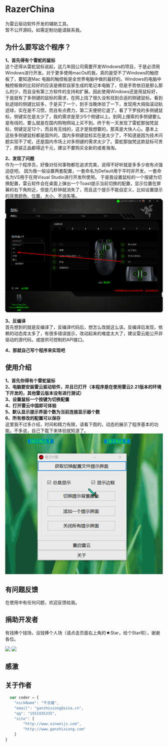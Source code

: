 # RazerChina
为雷云驱动软件开发的辅助工具。  
暂不公开源码，如需定制功能请联系我。

## 为什么要写这个程序？
**1、首先得有个雷蛇的鼠标**  
这个还得从雷蛇鼠标说起，这几年因公司需要开发Windows的项目，于是必须用Windows进行开发。对于更多使用macOs的我，真的是受不了Windows的触控板了，要知道Mac 电脑的触控板是全世界电脑中做的最好的。Windows的电脑中触控板做的比较好的应该是微软自家生成的笔记本电脑了，但是手势依旧是那么那么的少，而且没有第三方软件的支持和扩展。因此使用Windows还是用鼠标好，于是就有了多侧键的鼠标的需求，在网上找了很久没有找到合适的侧键鼠标。看到轨迹球的侧键比较多，于是买了一个，到手当晚体验了一下，发现用大拇指滚动轨迹球，实在是不习惯，而且有点费力，第二天便把它退了。看了下罗技的多侧键鼠标，侧键实在是太少了，我的需求是至少5个侧键以上。到网上搜索的多侧键要么是有线的，要么就是在国内购物网站上买不到。终于有一天发现了雷蛇那伽梵鼠标，侧键足足12个，而且有无线的，这才是我想要的，那真是大快人心。基本上这些多侧键鼠标都是国外的，国内多侧键鼠标实在是太少了，不知道是因为技术问题实现不了呢，还是国内市场上对多侧键的需求太少了。雷蛇那伽梵这款鼠标可贵了，原装正品都得近千元，建议不要购买全新的或者海淘。

**2、发现了问题**  
作为一个程序员，好像对任何事物都在追求完美，说得不好听就是多多少收有点强迫症吧。
因为我一般设置两套配置，一套命名为Default用于平时非开发，一套命名为VS用于在用Visual Studio进行开发所使用。
于是我设置鼠标的一个按键为切换配置，雷云软件会在桌面上弹出一个Toast提示当前切换的配置，显示位置在屏幕的右下角附近，但是几秒钟就消失了，而且这个提示不能自定义，比如设置提示的背景颜色、位置、大小、不消失等。  
![](https://github.com/GanZhiXiong/RazerChina/blob/master/Images/1.png)  

**3、反编译**  
首先想到的就是反编译了，反编译代码后，想怎么改就这么该。反编译后发现，依赖的动态库太多了，有很多错误提示，改动起来的难度太大了，建议雷云能公开非驱动的源代码，或提供可控制的API接口。  

**4、那就自己写个程序来实现吧**  

## 使用介绍
**1、首先你得有个雷蛇鼠标**  
**2、电脑要安装雷云驱动软件，并且已打开（本程序是在使用雷云2.21版本的环境下开发的，其他雷云版本没有进行测试）**  
**3、设置鼠标一个按键为切换配置**  
**4、打开雷云中国即可体验**    
**5、默认显示提示界面个数为当前连接显示器个数**    
**6、所有修改的配置可以保存**    
这里我不过多介绍，时间和精力有限，请看下图的，动态的展示了程序基本的功能。不多说，自己下载下来体验就知道了。    
![](https://github.com/GanZhiXiong/RazerChina/blob/master/Images/RazerSynapse.gif)  



## 有问题反馈
在使用中有任何问题，欢迎反馈给我。

## 捐助开发者
有钱捧个钱场，没钱捧个人场（请点击页面右上角的★Star，给个Star呗），谢谢各位。

![](https://github.com/GanZhiXiong/ZXLPR/blob/master/Images/alipay_qrcode.png)
![](https://github.com/GanZhiXiong/ZXLPR/blob/master/Images/weixinpay_qrcode.png)

<!--
<div style="text-align:center;">
    <div style="display:inline-block<p></p>;"><img src="https://github.com/GanZhiXiong/ZhiXiongYouDaoNoteInstallationPackage/blob/master/images/Pay/AlipayQRCode.jpg"></div>
    <div style="display:inline-block;margin-left:40px;"><img src="https://github.com/GanZhiXiong/ZhiXiongYouDaoNoteInstallationPackage/blob/master/images/Pay/weixinpay_qrcode.jpg"></div>
    <div style="font-weight:bold;margin-top:15px;">您的支持是我持续开发的最大动力。
        <br>退款没有有效期，只需要提供付款截图和收款二维码即可（不是二维码名片）
        <br>如需退款请发邮件至：ganzhixiong@sina.cn
    </div>
</div>
-->

## 感激
  

## 关于作者

```javascript
  var coder = {
	"nickName": "干志雄",
    "email": "ganzhixiong@sina.cn",
    "qq": "1551935335",
    "site": [
        "http://www.xinweijs.com",
        "http://www.ganzhixiong.com"
    ]
}
```